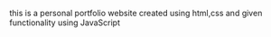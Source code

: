 this is a personal portfolio website created using html,css and given functionality using JavaScript
